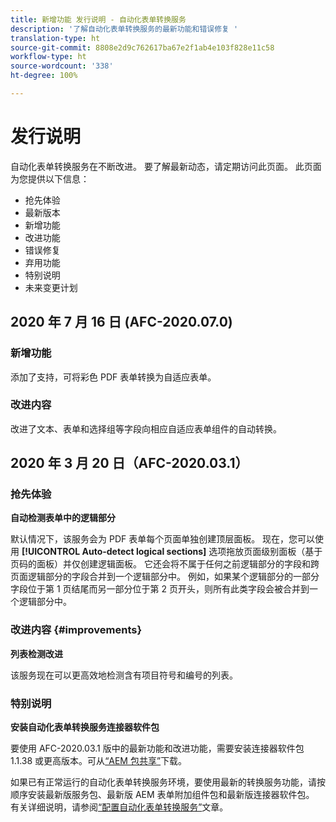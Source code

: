 ```yaml
---
title: 新增功能 发行说明 - 自动化表单转换服务
description: '了解自动化表单转换服务的最新功能和错误修复 '
translation-type: ht
source-git-commit: 8808e2d9c762617ba67e2f1ab4e103f828e11c58
workflow-type: ht
source-wordcount: '338'
ht-degree: 100%

---
```



# 发行说明

自动化表单转换服务在不断改进。 要了解最新动态，请定期访问此页面。 此页面为您提供以下信息：

* 抢先体验
* 最新版本
* 新增功能
* 改进功能
* 错误修复
* 弃用功能
* 特别说明
* 未来变更计划


## 2020 年 7 月 16 日 (AFC-2020.07.0)

### 新增功能

添加了支持，可将彩色 PDF 表单转换为自适应表单。

### 改进内容

改进了文本、表单和选择组等字段向相应自适应表单组件的自动转换。


## 2020 年 3 月 20 日（AFC-2020.03.1）

### 抢先体验

**自动检测表单中的逻辑部分**

默认情况下，该服务会为 PDF 表单每个页面单独创建顶层面板。 现在，您可以使用 **[!UICONTROL Auto-detect logical sections]** 选项拖放页面级别面板（基于页码的面板）并仅创建逻辑面板。 它还会将不属于任何之前逻辑部分的字段和跨页面逻辑部分的字段合并到一个逻辑部分中。 例如，如果某个逻辑部分的一部分字段位于第 1 页结尾而另一部分位于第 2 页开头，则所有此类字段会被合并到一个逻辑部分中。

### 改进内容 {#improvements}

**列表检测改进**

该服务现在可以更高效地检测含有项目符号和编号的列表。

### 特别说明

**安装自动化表单转换服务连接器软件包**

要使用 AFC-2020.03.1 版中的最新功能和改进功能，需要安装连接器软件包 1.1.38 或更高版本。可从[“AEM 包共享”](https://www.adobeaemcloud.com/content/marketplace/marketplaceProxy.html?packagePath=/content/companies/public/adobe/packages/cq650/featurepack/AFCS-Connector-2020.03.1)下载。

如果已有正常运行的自动化表单转换服务环境，要使用最新的转换服务功能，请按顺序安装最新版服务包、最新版 AEM 表单附加组件包和最新版连接器软件包。 有关详细说明，请参阅[“配置自动化表单转换服务”](configure-service.md)文章。